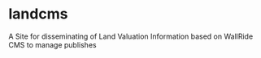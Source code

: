 # landcms
A Site for disseminating of Land Valuation Information based on WallRide CMS to manage publishes
